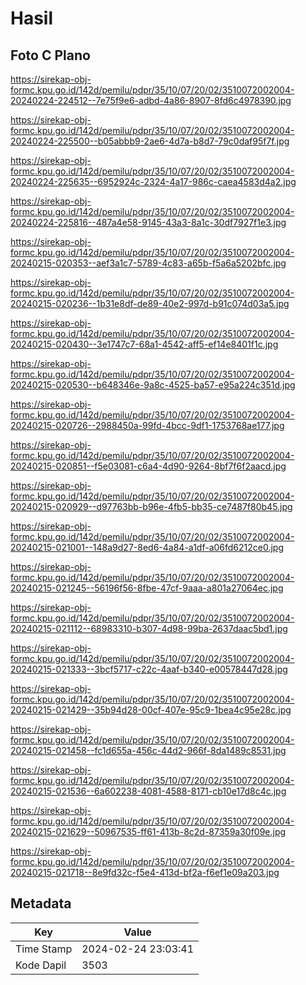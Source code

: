 # Hasil

## Foto C Plano

https://sirekap-obj-formc.kpu.go.id/142d/pemilu/pdpr/35/10/07/20/02/3510072002004-20240224-224512--7e75f9e6-adbd-4a86-8907-8fd6c4978390.jpg

https://sirekap-obj-formc.kpu.go.id/142d/pemilu/pdpr/35/10/07/20/02/3510072002004-20240224-225500--b05abbb9-2ae6-4d7a-b8d7-79c0daf95f7f.jpg

https://sirekap-obj-formc.kpu.go.id/142d/pemilu/pdpr/35/10/07/20/02/3510072002004-20240224-225635--6952924c-2324-4a17-986c-caea4583d4a2.jpg

https://sirekap-obj-formc.kpu.go.id/142d/pemilu/pdpr/35/10/07/20/02/3510072002004-20240224-225816--487a4e58-9145-43a3-8a1c-30df7927f1e3.jpg

https://sirekap-obj-formc.kpu.go.id/142d/pemilu/pdpr/35/10/07/20/02/3510072002004-20240215-020353--aef3a1c7-5789-4c83-a65b-f5a6a5202bfc.jpg

https://sirekap-obj-formc.kpu.go.id/142d/pemilu/pdpr/35/10/07/20/02/3510072002004-20240215-020236--1b31e8df-de89-40e2-997d-b91c074d03a5.jpg

https://sirekap-obj-formc.kpu.go.id/142d/pemilu/pdpr/35/10/07/20/02/3510072002004-20240215-020430--3e1747c7-68a1-4542-aff5-ef14e8401f1c.jpg

https://sirekap-obj-formc.kpu.go.id/142d/pemilu/pdpr/35/10/07/20/02/3510072002004-20240215-020530--b648346e-9a8c-4525-ba57-e95a224c351d.jpg

https://sirekap-obj-formc.kpu.go.id/142d/pemilu/pdpr/35/10/07/20/02/3510072002004-20240215-020726--2988450a-99fd-4bcc-9df1-1753768ae177.jpg

https://sirekap-obj-formc.kpu.go.id/142d/pemilu/pdpr/35/10/07/20/02/3510072002004-20240215-020851--f5e03081-c6a4-4d90-9264-8bf7f6f2aacd.jpg

https://sirekap-obj-formc.kpu.go.id/142d/pemilu/pdpr/35/10/07/20/02/3510072002004-20240215-020929--d97763bb-b96e-4fb5-bb35-ce7487f80b45.jpg

https://sirekap-obj-formc.kpu.go.id/142d/pemilu/pdpr/35/10/07/20/02/3510072002004-20240215-021001--148a9d27-8ed6-4a84-a1df-a06fd6212ce0.jpg

https://sirekap-obj-formc.kpu.go.id/142d/pemilu/pdpr/35/10/07/20/02/3510072002004-20240215-021245--56196f56-8fbe-47cf-9aaa-a801a27064ec.jpg

https://sirekap-obj-formc.kpu.go.id/142d/pemilu/pdpr/35/10/07/20/02/3510072002004-20240215-021112--68983310-b307-4d98-99ba-2637daac5bd1.jpg

https://sirekap-obj-formc.kpu.go.id/142d/pemilu/pdpr/35/10/07/20/02/3510072002004-20240215-021333--3bcf5717-c22c-4aaf-b340-e00578447d28.jpg

https://sirekap-obj-formc.kpu.go.id/142d/pemilu/pdpr/35/10/07/20/02/3510072002004-20240215-021429--35b94d28-00cf-407e-95c9-1bea4c95e28c.jpg

https://sirekap-obj-formc.kpu.go.id/142d/pemilu/pdpr/35/10/07/20/02/3510072002004-20240215-021458--fc1d655a-456c-44d2-966f-8da1489c8531.jpg

https://sirekap-obj-formc.kpu.go.id/142d/pemilu/pdpr/35/10/07/20/02/3510072002004-20240215-021536--6a602238-4081-4588-8171-cb10e17d8c4c.jpg

https://sirekap-obj-formc.kpu.go.id/142d/pemilu/pdpr/35/10/07/20/02/3510072002004-20240215-021629--50967535-ff61-413b-8c2d-87359a30f09e.jpg

https://sirekap-obj-formc.kpu.go.id/142d/pemilu/pdpr/35/10/07/20/02/3510072002004-20240215-021718--8e9fd32c-f5e4-413d-bf2a-f6ef1e09a203.jpg


## Metadata

| Key        | Value               |
| ---------- | ------------------- |
| Time Stamp | 2024-02-24 23:03:41 |
| Kode Dapil | 3503                |



